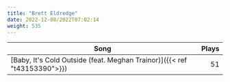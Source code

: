 ```yaml
---
title: "Brett Eldredge"
date: 2022-12-08/2022T07:02:14
weight: 535
---
```




 Song | Plays 
----- | -----:
[Baby, It's Cold Outside (feat. Meghan Trainor)]({{< ref "t43153390">}}) | 51
